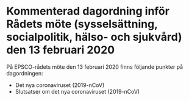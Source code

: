 # Kommenterad dagordning inför Rådets möte (sysselsättning, socialpolitik, hälso- och sjukvård) den 13 februari 2020

På EPSCO\-rådets möte den 13 februari 2020 finns följande punkter på dagordningen:

* Det nya coronaviruset (2019\-nCoV)
* Slutsatser om det nya coronaviruset (2019\-nCoV)
